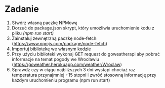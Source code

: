 # Zadanie 

1. Stwórz własną paczkę NPMową
2. Dorzuć do package.json skrypt, który umożliwia uruchomienie kodu z pliku *(npm run start)*
3. Zainstaluj zewnętrzną paczkę node-fetch (https://www.npmjs.com/package/node-fetch)
4. Importuj bibliotekę we własnym kodzie
5. Przy użyciu biblioteki wykonaj GET request do goweatherapi aby pobrać informacje na temat pogody we Wrocławiu (https://goweather.herokuapp.com/weather/Wroclaw)
6. Sprawdź czy w ciągu najbliższych 3 dni wystąpi chociaż raz temperatura przynajmniej +15 stopni i zwróć stosowną informację przy każdym uruchomieniu programu (npm run start)
